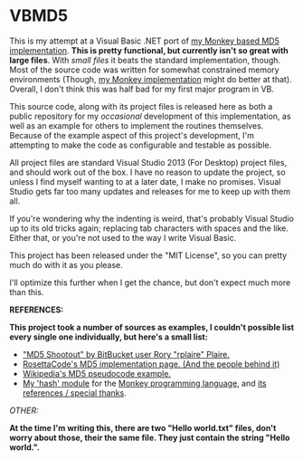 VBMD5
=====

This is my attempt at a Visual Basic .NET port of [my Monkey based MD5 implementation](https://github.com/Regal-Internet-Brothers/hash). **This is pretty functional, but currently isn't so great with large files**. With *small files* it beats the standard implementation, though. Most of the source code was written for somewhat constrained memory environments (Though, [my Monkey implementation](https://github.com/Regal-Internet-Brothers/hash) might do better at that). Overall, I don't think this was half bad for my first major program in VB.

This source code, along with its project files is released here as both a public repository for my *occasional* development of this implementation, as well as an example for others to implement the routines themselves. Because of the example aspect of this project's development, I'm attempting to make the code as configurable and testable as possible.

All project files are standard Visual Studio 2013 (For Desktop) project files, and should work out of the box. I have no reason to update the project, so unless I find myself wanting to at a later date, I make no promises. Visual Studio gets far too many updates and releases for me to keep up with them all.

If you're wondering why the indenting is weird, that's probably Visual Studio up to its old tricks again; replacing tab characters with spaces and the like. Either that, or you're not used to the way I write Visual Basic.

This project has been released under the "MIT License", so you can pretty much do with it as you please.

I'll optimize this further when I get the chance, but don't expect much more than this.

**REFERENCES:**

**This project took a number of sources as examples, I couldn't possible list every single one individually, but here's a small list:**

* ["MD5 Shootout" by BitBucket user Rory "rplaire" Plaire.](https://bitbucket.org/rplaire/md5-shootout/)
* [RosettaCode's MD5 implementation page. (And the people behind it)](http://rosettacode.org/wiki/MD5/Implementation)
* [Wikipedia's MD5 pseudocode example.](http://en.wikipedia.org/wiki/MD5#Pseudocode)
* [My 'hash' module](https://github.com/Regal-Internet-Brothers/hash) for the [Monkey programming language](https://github.com/blitz-research/monkey), and [its references / special thanks](https://github.com/Regal-Internet-Brothers/hash/blob/master/README.md).

*OTHER:*

**At the time I'm writing this, there are two "Hello world.txt" files, don't worry about those, their the same file. They just contain the string "Hello world.".**
